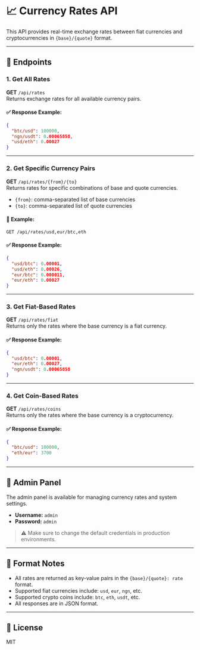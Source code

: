 # 📈 Currency Rates API

This API provides real-time exchange rates between fiat currencies and cryptocurrencies in `{base}/{quote}` format.

---

## 🚀 Endpoints

### 1. Get All Rates  
**GET** `/api/rates`  
Returns exchange rates for all available currency pairs.

#### ✅ Response Example:
```json
{
  "btc/usd": 100000,
  "ngn/usdt": 0.00065858,
  "usd/eth": 0.00027
}
```

---

### 2. Get Specific Currency Pairs  
**GET** `/api/rates/{from}/{to}`  
Returns rates for specific combinations of base and quote currencies.

- `{from}`: comma-separated list of base currencies  
- `{to}`: comma-separated list of quote currencies  

#### 📌 Example:
`GET /api/rates/usd,eur/btc,eth`

#### ✅ Response Example:
```json
{
  "usd/btc": 0.00001,
  "usd/eth": 0.00026,
  "eur/btc": 0.000011,
  "eur/eth": 0.00027
}
```

---

### 3. Get Fiat-Based Rates  
**GET** `/api/rates/fiat`  
Returns only the rates where the base currency is a fiat currency.

#### ✅ Response Example:
```json
{
  "usd/btc": 0.00001,
  "eur/eth": 0.00027,
  "ngn/usdt": 0.00065858
}
```

---

### 4. Get Coin-Based Rates  
**GET** `/api/rates/coins`  
Returns only the rates where the base currency is a cryptocurrency.

#### ✅ Response Example:
```json
{
  "btc/usd": 100000,
  "eth/eur": 3700
}
```

---

## 🔐 Admin Panel

The admin panel is available for managing currency rates and system settings.

- **Username:** `admin`
- **Password:** `admin`

> ⚠️ Make sure to change the default credentials in production environments.

---

## 📌 Format Notes

- All rates are returned as key-value pairs in the `{base}/{quote}: rate` format.
- Supported fiat currencies include: `usd`, `eur`, `ngn`, etc.
- Supported crypto coins include: `btc`, `eth`, `usdt`, etc.
- All responses are in JSON format.

---

## 📄 License

MIT